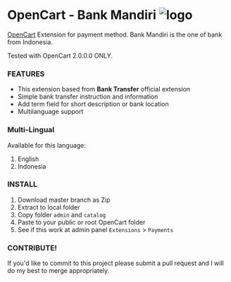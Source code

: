 OpenCart - Bank Mandiri ![logo]
===============================

[logo]: https://github.com/fauzie/oc-bank-mandiri/raw/master/admin/view/image/payment/bank_mandiri.png "Bank Mandiri Logo"

[OpenCart](http://opencart.com/) Extension for payment method. Bank Mandiri is the one of bank from Indonesia.

Tested with OpenCart 2.0.0.0 ONLY.

### FEATURES

* This extension based from **Bank Transfer** official extension
* Simple bank transfer instruction and information
* Add term field for short description or bank location
* Multilanguage support

### Multi-Lingual

Available for this language:

1. English
2. Indonesia

### INSTALL

1. Download master branch as Zip
2. Extract to local folder
3. Copy folder `admin` and `catalog`
4. Paste to your public or root OpenCart folder
5. See if this work at admin panel `Extensions` > `Payments`

### CONTRIBUTE!

If you'd like to commit to this project please submit a pull request and I will do my best to merge appropriately.
